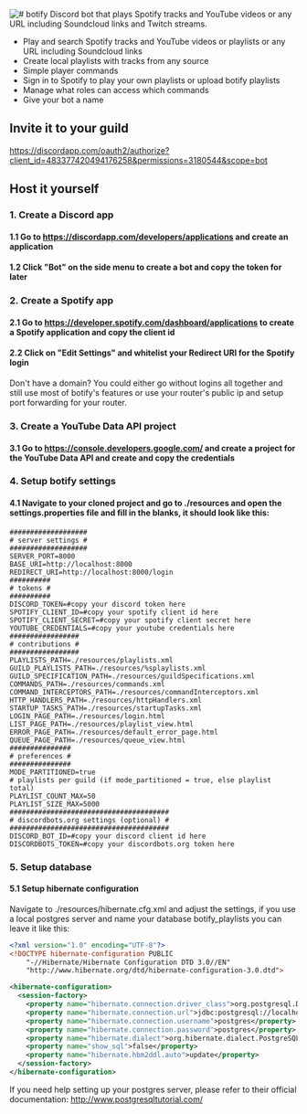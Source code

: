 ![# botify](https://raw.githubusercontent.com/robinfriedli/botify/master/resources-public/img/botify-logo-wide.png)
 Discord bot that plays Spotify tracks and YouTube videos or any URL including Soundcloud links and Twitch streams.

* Play and search Spotify tracks and YouTube videos or playlists or any URL including Soundcloud links
* Create local playlists with tracks from any source
* Simple player commands
* Sign in to Spotify to play your own playlists or upload botify playlists
* Manage what roles can access which commands
* Give your bot a name

## Invite it to your guild

https://discordapp.com/oauth2/authorize?client_id=483377420494176258&permissions=3180544&scope=bot

## Host it yourself

### 1. Create a Discord app

#### 1.1 Go to https://discordapp.com/developers/applications and create an application
#### 1.2 Click "Bot" on the side menu to create a bot and copy the token for later

### 2. Create a Spotify app

#### 2.1 Go to https://developer.spotify.com/dashboard/applications to create a Spotify application and copy the client id
#### 2.2 Click on "Edit Settings" and whitelist your Redirect URI for the Spotify login
Don't have a domain? You could either go without logins all together and still use most of botify's features or use your
router's public ip and setup port forwarding for your router.

### 3. Create a YouTube Data API project
#### 3.1 Go to https://console.developers.google.com/ and create a project for the YouTube Data API and create and copy the credentials

### 4. Setup botify settings
#### 4.1 Navigate to your cloned project and go to ./resources and open the settings.properties file and fill in the blanks, it should look like this:
```properties
###################
# server settings #
###################
SERVER_PORT=8000
BASE_URI=http://localhost:8000
REDIRECT_URI=http://localhost:8000/login
##########
# tokens #
##########
DISCORD_TOKEN=#copy your discord token here
SPOTIFY_CLIENT_ID=#copy your spotify client id here
SPOTIFY_CLIENT_SECRET=#copy your spotify client secret here
YOUTUBE_CREDENTIALS=#copy your youtube credentials here
#################
# contributions #
#################
PLAYLISTS_PATH=./resources/playlists.xml
GUILD_PLAYLISTS_PATH=./resources/%splaylists.xml
GUILD_SPECIFICATION_PATH=./resources/guildSpecifications.xml
COMMANDS_PATH=./resources/commands.xml
COMMAND_INTERCEPTORS_PATH=./resources/commandInterceptors.xml
HTTP_HANDLERS_PATH=./resources/httpHandlers.xml
STARTUP_TASKS_PATH=./resources/startupTasks.xml
LOGIN_PAGE_PATH=./resources/login.html
LIST_PAGE_PATH=./resources/playlist_view.html
ERROR_PAGE_PATH=./resources/default_error_page.html
QUEUE_PAGE_PATH=./resources/queue_view.html
###############
# preferences #
###############
MODE_PARTITIONED=true
# playlists per guild (if mode_partitioned = true, else playlist total)
PLAYLIST_COUNT_MAX=50
PLAYLIST_SIZE_MAX=5000
#######################################
# discordbots.org settings (optional) #
#######################################
DISCORD_BOT_ID=#copy your discord client id here
DISCORDBOTS_TOKEN=#copy your discordbots.org token here
```

### 5. Setup database
#### 5.1 Setup hibernate configuration
Navigate to ./resources/hibernate.cfg.xml and adjust the settings, if you use a local postgres server and name your
database botify_playlists you can leave it like this:
```xml
<?xml version="1.0" encoding="UTF-8"?>
<!DOCTYPE hibernate-configuration PUBLIC
    "-//Hibernate/Hibernate Configuration DTD 3.0//EN"
    "http://www.hibernate.org/dtd/hibernate-configuration-3.0.dtd">

<hibernate-configuration>
  <session-factory>
    <property name="hibernate.connection.driver_class">org.postgresql.Driver</property>
    <property name="hibernate.connection.url">jdbc:postgresql://localhost:5432/botify_playlists</property>
    <property name="hibernate.connection.username">postgres</property>
    <property name="hibernate.connection.password">postgres</property>
    <property name="hibernate.dialect">org.hibernate.dialect.PostgreSQL94Dialect</property>
    <property name="show_sql">false</property>
    <property name="hibernate.hbm2ddl.auto">update</property>
  </session-factory>
</hibernate-configuration>
```
If you need help setting up your postgres server, please refer to their official documentation: http://www.postgresqltutorial.com/